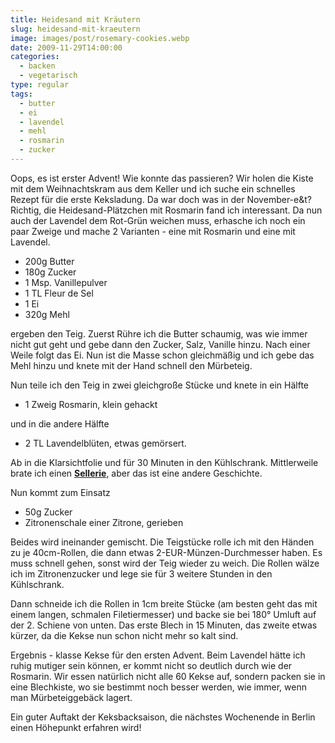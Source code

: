 ```yaml
---
title: Heidesand mit Kräutern
slug: heidesand-mit-kraeutern
image: images/post/rosemary-cookies.webp
date: 2009-11-29T14:00:00
categories: 
  - backen
  - vegetarisch
type: regular
tags: 
  - butter
  - ei
  - lavendel
  - mehl
  - rosmarin
  - zucker
---
```


Oops, es ist erster Advent! Wie konnte das passieren? Wir holen die Kiste mit dem Weihnachtskram aus dem Keller und ich suche ein schnelles Rezept für die erste Keksladung. Da war doch was in der November-e&t? Richtig, die Heidesand-Plätzchen mit Rosmarin fand ich interessant. Da nun auch der Lavendel dem Rot-Grün weichen muss, erhasche ich noch ein paar Zweige und mache 2 Varianten - eine mit Rosmarin und eine mit Lavendel.

* 200g Butter 
* 180g Zucker 
* 1 Msp. Vanillepulver 
* 1 TL Fleur de Sel 
* 1 Ei 
* 320g Mehl

ergeben den Teig. Zuerst Rühre ich die Butter schaumig, was wie immer nicht gut geht und gebe dann den Zucker, Salz, Vanille hinzu. Nach einer Weile folgt das Ei. Nun ist die Masse schon gleichmäßig und ich gebe das Mehl hinzu und knete mit der Hand schnell den Mürbeteig.

Nun teile ich den Teig in zwei gleichgroße Stücke und knete in ein Hälfte

* 1 Zweig Rosmarin, klein gehackt

und in die andere Hälfte

* 2 TL Lavendelblüten, etwas gemörsert.

Ab in die Klarsichtfolie und für 30 Minuten in den Kühlschrank. Mittlerweile brate ich einen **[Sellerie](../panierte-sellerieschnitzel/)**, aber das ist eine andere Geschichte.

Nun kommt zum Einsatz

* 50g Zucker 
* Zitronenschale einer Zitrone, gerieben

Beides wird ineinander gemischt. Die Teigstücke rolle ich mit den Händen zu je 40cm-Rollen, die dann etwas 2-EUR-Münzen-Durchmesser haben. Es muss schnell gehen, sonst wird der Teig wieder zu weich. Die Rollen wälze ich im Zitronenzucker und lege sie für 3 weitere Stunden in den Kühlschrank.

Dann schneide ich die Rollen in 1cm breite Stücke (am besten geht das mit einem langen, schmalen Filetiermesser) und backe sie bei 180° Umluft auf der 2. Schiene von unten. Das erste Blech in 15 Minuten, das zweite etwas kürzer, da die Kekse nun schon nicht mehr so kalt sind.

Ergebnis - klasse Kekse für den ersten Advent. Beim Lavendel hätte ich ruhig mutiger sein können, er kommt nicht so deutlich durch wie der Rosmarin. Wir essen natürlich nicht alle 60 Kekse auf, sondern packen sie in eine Blechkiste, wo sie bestimmt noch besser werden, wie immer, wenn man Mürbeteiggebäck lagert.

Ein guter Auftakt der Keksbacksaison, die nächstes Wochenende in Berlin einen Höhepunkt erfahren wird!
